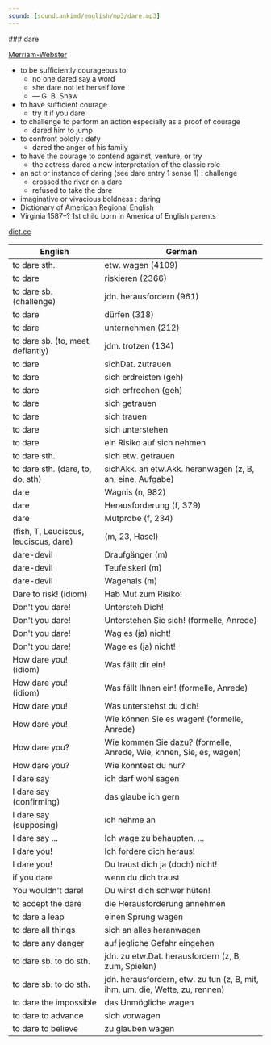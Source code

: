 ```yaml
---
sound: [sound:ankimd/english/mp3/dare.mp3]
---
```


\### dare

[Merriam-Webster](https://www.merriam-webster.com/dictionary/dare)

- to be sufficiently courageous to
    - no one dared say a word
    - she dare not let herself love
    - — G. B. Shaw
- to have sufficient courage
    - try it if you dare
- to challenge to perform an action especially as a proof of courage
    - dared him to jump
- to confront boldly : defy
    - dared the anger of his family
- to have the courage to contend against, venture, or try
    - the actress dared a new interpretation of the classic role
- an act or instance of daring (see dare entry 1 sense 1) : challenge
    - crossed the river on a dare
    - refused to take the dare
- imaginative or vivacious boldness : daring
- Dictionary of American Regional English
- Virginia 1587–? 1st child born in America of English parents

[dict.cc](https://www.dict.cc/dare)

| English        | German       |
| -------------- | ------------ |
| to dare sth. | etw. wagen (4109) |
| to dare | riskieren (2366) |
| to dare sb. (challenge) | jdn. herausfordern (961) |
| to dare | dürfen (318) |
| to dare | unternehmen (212) |
| to dare sb. (to, meet, defiantly) | jdm. trotzen (134) |
| to dare | sichDat. zutrauen |
| to dare | sich erdreisten (geh) |
| to dare | sich erfrechen (geh) |
| to dare | sich getrauen |
| to dare | sich trauen |
| to dare | sich unterstehen |
| to dare | ein Risiko auf sich nehmen |
| to dare sth. | sich etw. getrauen |
| to dare sth. (dare, to, do, sth) | sichAkk. an etw.Akk. heranwagen (z, B, an, eine, Aufgabe) |
| dare | Wagnis (n, 982) |
| dare | Herausforderung (f, 379) |
| dare | Mutprobe (f, 234) |
|  (fish, T, Leuciscus, leuciscus, dare) |  (m, 23, Hasel) |
| dare-devil | Draufgänger (m) |
| dare-devil | Teufelskerl (m) |
| dare-devil | Wagehals (m) |
| Dare to risk! (idiom) | Hab Mut zum Risiko! |
| Don't you dare! | Untersteh Dich! |
| Don't you dare! | Unterstehen Sie sich! (formelle, Anrede) |
| Don't you dare! | Wag es (ja) nicht! |
| Don't you dare! | Wage es (ja) nicht! |
| How dare you! (idiom) | Was fällt dir ein! |
| How dare you! (idiom) | Was fällt Ihnen ein! (formelle, Anrede) |
| How dare you! | Was unterstehst du dich! |
| How dare you! | Wie können Sie es wagen! (formelle, Anrede) |
| How dare you? | Wie kommen Sie dazu? (formelle, Anrede, Wie, knnen, Sie, es, wagen) |
| How dare you? | Wie konntest du nur? |
| I dare say | ich darf wohl sagen |
| I dare say (confirming) | das glaube ich gern |
| I dare say (supposing) | ich nehme an |
| I dare say ... | Ich wage zu behaupten, ... |
| I dare you! | Ich fordere dich heraus! |
| I dare you! | Du traust dich ja (doch) nicht! |
| if you dare | wenn du dich traust |
| You wouldn't dare! | Du wirst dich schwer hüten! |
| to accept the dare | die Herausforderung annehmen |
| to dare a leap | einen Sprung wagen |
| to dare all things | sich an alles heranwagen |
| to dare any danger | auf jegliche Gefahr eingehen |
| to dare sb. to do sth. | jdn. zu etw.Dat. herausfordern (z, B, zum, Spielen) |
| to dare sb. to do sth. | jdn. herausfordern, etw. zu tun (z, B, mit, ihm, um, die, Wette, zu, rennen) |
| to dare the impossible | das Unmögliche wagen |
| to dare to advance | sich vorwagen |
| to dare to believe | zu glauben wagen |
